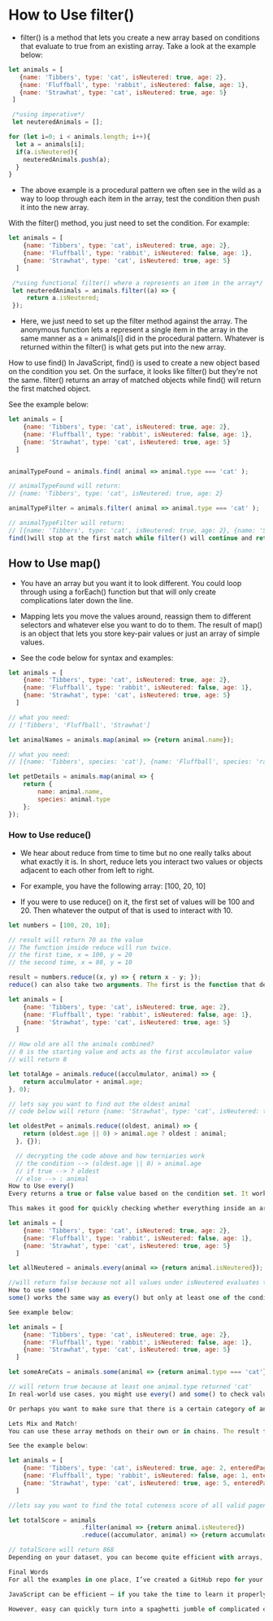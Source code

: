 # How to Use filter()

- filter() is a method that lets you create a new array based on conditions that evaluate to true from an existing array.
Take a look at the example below:

```js
let animals = [
   {name: 'Tibbers', type: 'cat', isNeutered: true, age: 2},
   {name: 'Fluffball', type: 'rabbit', isNeutered: false, age: 1},
   {name: 'Strawhat', type: 'cat', isNeutered: true, age: 5}
 ]

 /*using imperative*/
 let neuteredAnimals = [];

for (let i=0; i < animals.length; i++){
  let a = animals[i];
  if(a.isNeutered){
    neuteredAnimals.push(a);
  }
}
```

- The above example is a procedural pattern we often see in the wild as a way to loop through each item in the array, test the condition then push it into the new array.

With the filter() method, you just need to set the condition. For example:

```js
let animals = [
    {name: 'Tibbers', type: 'cat', isNeutered: true, age: 2},
    {name: 'Fluffball', type: 'rabbit', isNeutered: false, age: 1},
    {name: 'Strawhat', type: 'cat', isNeutered: true, age: 5}
  ]

 /*using functional filter() where a represents an item in the array*/
 let neuteredAnimals = animals.filter((a) => {
     return a.isNeutered;
 });
```

- Here, we just need to set up the filter method against the array. The anonymous function lets a represent a single item in the array in the same manner as a = animals[i] did in the procedural pattern. Whatever is returned within the filter() is what gets put into the new array.

How to use find()
In JavaScript, find() is used to create a new object based on the condition you set. On the surface, it looks like filter() but they’re not the same. filter() returns an array of matched objects while find() will return the first matched object.

See the example below:

```js
let animals = [
    {name: 'Tibbers', type: 'cat', isNeutered: true, age: 2},
    {name: 'Fluffball', type: 'rabbit', isNeutered: false, age: 1},
    {name: 'Strawhat', type: 'cat', isNeutered: true, age: 5}
  ]


animalTypeFound = animals.find( animal => animal.type === 'cat' );

// animalTypeFound will return:
// {name: 'Tibbers', type: 'cat', isNeutered: true, age: 2}

animalTypeFilter = animals.filter( animal => animal.type === 'cat' );

// animalTypeFilter will return:
// [{name: 'Tibbers', type: 'cat', isNeutered: true, age: 2}, {name: 'Strawhat', type: 'cat', isNeutered: true, age: 5}]
find()will stop at the first match while filter() will continue and return all matched items in the array.

```

## How to Use map()

- You have an array but you want it to look different. You could loop through using a forEach() function but that will only create complications later down the line.

- Mapping lets you move the values around, reassign them to different selectors and whatever else you want to do to them. The result of map() is an object that lets you store key-pair values or just an array of simple values.

- See the code below for syntax and examples:

```js
let animals = [
    {name: 'Tibbers', type: 'cat', isNeutered: true, age: 2},
    {name: 'Fluffball', type: 'rabbit', isNeutered: false, age: 1},
    {name: 'Strawhat', type: 'cat', isNeutered: true, age: 5}
  ]

// what you need:
// ['Tibbers', 'Fluffball', 'Strawhat']

let animalNames = animals.map(animal => {return animal.name});

// what you need:
// [{name: 'Tibbers', species: 'cat'}, {name: 'Fluffball', species: 'rabbit'}, {name: 'Strawhat', species: 'cat'}]

let petDetails = animals.map(animal => {
    return {
        name: animal.name,
        species: animal.type
    };
});
```

### How to Use reduce()

- We hear about reduce from time to time but no one really talks about what exactly it is. In short, reduce lets you interact two values or objects adjacent to each other from left to right.

- For example, you have the following array: [100, 20, 10]

- If you were to use reduce() on it, the first set of values will be 100 and 20. Then whatever the output of that is used to interact with 10.

```js
let numbers = [100, 20, 10];

// result will return 70 as the value
// The function inside reduce will run twice.
// the first time, x = 100, y = 20
// the second time, x = 80, y = 10

result = numbers.reduce((x, y) => { return x - y; });
reduce() can also take two arguments. The first is the function that determines what happens to the two values and the second sets the starting value.

let animals = [
    {name: 'Tibbers', type: 'cat', isNeutered: true, age: 2},
    {name: 'Fluffball', type: 'rabbit', isNeutered: false, age: 1},
    {name: 'Strawhat', type: 'cat', isNeutered: true, age: 5}
  ]

// How old are all the animals combined?
// 0 is the starting value and acts as the first acculmulator value
// will return 8

let totalAge = animals.reduce((acculmulator, animal) => {
    return acculmulator + animal.age;
}, 0);

// lets say you want to find out the oldest animal
// code below will return {name: 'Strawhat', type: 'cat', isNeutered: true, age: 5}

let oldestPet = animals.reduce((oldest, animal) => {
    return (oldest.age || 0) > animal.age ? oldest : animal;
  }, {});

  // decrypting the code above and how terniaries work
  // the condition --> (oldest.age || 0) > animal.age
  // if true --> ? oldest
  // else --> : animal
How to Use every()
Every returns a true or false value based on the condition set. It works in a similar fashion as filter() but instead of returning an object or value, every() spits back a boolean.

This makes it good for quickly checking whether everything inside an array meets the criteria.

let animals = [
    {name: 'Tibbers', type: 'cat', isNeutered: true, age: 2},
    {name: 'Fluffball', type: 'rabbit', isNeutered: false, age: 1},
    {name: 'Strawhat', type: 'cat', isNeutered: true, age: 5}
  ]

let allNeutered = animals.every(animal => {return animal.isNeutered});

//will return false because not all values under isNeutered evaluates to true
How to use some()
some() works the same way as every() but only at least one of the conditions needs to evaluate to true.

See example below:

let animals = [
    {name: 'Tibbers', type: 'cat', isNeutered: true, age: 2},
    {name: 'Fluffball', type: 'rabbit', isNeutered: false, age: 1},
    {name: 'Strawhat', type: 'cat', isNeutered: true, age: 5}
  ]

let someAreCats = animals.some(animal => {return animal.type === 'cat'});

// will return true because at least one animal.type returned 'cat'
In real-world use cases, you might use every() and some() to check values in an array before sending them off to the database.

Or perhaps you want to make sure that there is a certain category of an item in a cart before applying a special discount. Or you’re coding a booking system and you wanted to make sure that every customer who can book satisfies the minimum age requirements.

Lets Mix and Match!
You can use these array methods on their own or in chains. The result from the first method will be used as the value for the following method.

See the example below:

let animals = [
    {name: 'Tibbers', type: 'cat', isNeutered: true, age: 2, enteredPagent: true, cutenessScore: 347},
    {name: 'Fluffball', type: 'rabbit', isNeutered: false, age: 1, enteredPagent: true, cutenessScore: 193},
    {name: 'Strawhat', type: 'cat', isNeutered: true, age: 5, enteredPagent: false, cutenessScore: 521}
  ]

//lets say you want to find the total cuteness score of all valid pagent entrants

let totalScore = animals
                    .filter(animal => {return animal.isNeutered})
                    .reduce((accumulator, animal) => {return accumulator + animal.cutenessScore}, 0);

// totalScore will return 868
Depending on your dataset, you can become quite efficient with arrays, reducing the need to manually loop through every object and array to do what you need to do.

Final Words
For all the examples in one place, I’ve created a GitHub repo for your reference.

JavaScript can be efficient — if you take the time to learn it properly. Developers new to JavaScript tend to fall into procedural patterns because it’s easy.

However, easy can quickly turn into a spaghetti jumble of complicated once you work with more than one for or while loop. Array methods eliminate the potential craziness that comes with long code, nested brackets and, lost semi-colons.
